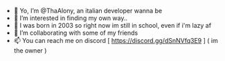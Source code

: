 - 👋 Yo, I’m @ThaAlony, an italian developer wanna be
- 👀 I’m interested in finding my own way..
- 🌱 I was born in 2003 so right now im still in school, even if i'm lazy af
- 💞️ I’m collaborating with some of my friends
- 📫 You can reach me on discord [ https://discord.gg/dSnNVfq3E9 ] ( im the owner )

<!---
ThaAlony/ThaAlony is a ✨ special ✨ repository because its `README.md` (this file) appears on your GitHub profile.
You can click the Preview link to take a look at your changes.
--->
